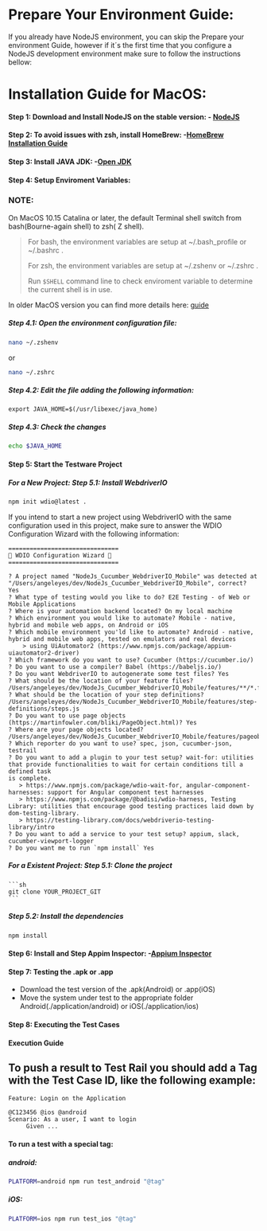 # Prepare Your Environment Guide:

If you already have NodeJS environment, you can skip the Prepare your environment Guide,
however if it´s the first time that you configure a NodeJS development environment make sure to follow the instructions bellow:


# Installation Guide for MacOS:

#### Step 1: Download and Install NodeJS on the stable version: - [NodeJS](https://nodejs.org/en/download)

#### Step 2: To avoid issues with zsh, install HomeBrew: -[HomeBrew Installation Guide](http://docs.brew.sh/Installation)

#### Step 3: Install JAVA JDK: -[Open JDK](https://www.oracle.com/in/java/technologies/downloads/)

#### Step 4: Setup Enviroment Variables:

### NOTE:

On MacOS 10.15 Catalina or later, the default Terminal shell switch from bash(Bourne-again shell) to zsh( Z shell).

> For bash, the environment variables are setup at ~/.bash_profile or ~/.bashrc .
> 
> For zsh, the environment variables are setup at ~/.zshenv or ~/.zshrc .
> 
> Run `$SHELL` command line to check enviroment variable to determine the current shell is in use.


In older MacOS version you can find more details here: [guide](https://mkyong.com/java/how-to-set-java-home-environment-variable-on-mac-os-x)

##### Step 4.1: Open the environment configuration file:

```sh
nano ~/.zshenv 
```
or 
```sh
nano ~/.zshrc
```
##### Step 4.2: Edit the file adding the following information:

`export JAVA_HOME=$(/usr/libexec/java_home)`

##### Step 4.3: Check the changes

```sh
echo $JAVA_HOME
```

#### Step 5: Start the Testware Project

##### For a New Project:  Step 5.1: Install WebdriverIO

```sh
npm init wdio@latest .
```

If you intend to start a new project using WebdriverIO with the same configuration used in this project, make sure to answer the WDIO Configuration Wizard with the following information:

	===============================
	🤖 WDIO Configuration Wizard 🧙
	===============================
	
	? A project named "NodeJs_Cucumber_WebdriverIO_Mobile" was detected at "/Users/angeleyes/dev/NodeJs_Cucumber_WebdriverIO_Mobile", correct? Yes
	? What type of testing would you like to do? E2E Testing - of Web or Mobile Applications
	? Where is your automation backend located? On my local machine
	? Which environment you would like to automate? Mobile - native, hybrid and mobile web apps, on Android or iOS
	? Which mobile environment you'ld like to automate? Android - native, hybrid and mobile web apps, tested on emulators and real devices
	    > using UiAutomator2 (https://www.npmjs.com/package/appium-uiautomator2-driver)
	? Which framework do you want to use? Cucumber (https://cucumber.io/)
	? Do you want to use a compiler? Babel (https://babeljs.io/)
	? Do you want WebdriverIO to autogenerate some test files? Yes
	? What should be the location of your feature files? /Users/angeleyes/dev/NodeJs_Cucumber_WebdriverIO_Mobile/features/**/*.feature
	? What should be the location of your step definitions? /Users/angeleyes/dev/NodeJs_Cucumber_WebdriverIO_Mobile/features/step-definitions/steps.js
	? Do you want to use page objects (https://martinfowler.com/bliki/PageObject.html)? Yes
	? Where are your page objects located? /Users/angeleyes/dev/NodeJs_Cucumber_WebdriverIO_Mobile/features/pageobjects/**/*.js
	? Which reporter do you want to use? spec, json, cucumber-json, testrail
	? Do you want to add a plugin to your test setup? wait-for: utilities that provide functionalities to wait for certain conditions till a defined task 
	is complete.
	   > https://www.npmjs.com/package/wdio-wait-for, angular-component-harnesses: support for Angular component test harnesses
	   > https://www.npmjs.com/package/@badisi/wdio-harness, Testing Library: utilities that encourage good testing practices laid down by 
	dom-testing-library.
	   > https://testing-library.com/docs/webdriverio-testing-library/intro
	? Do you want to add a service to your test setup? appium, slack, cucumber-viewport-logger
	? Do you want me to run `npm install` Yes

##### For a Existent Project: Step 5.1: Clone the project

    ```sh
	git clone YOUR_PROJECT_GIT
    ```

##### Step 5.2: Install the dependencies

```sh
npm install
```

#### Step 6: Install and Step Appim Inspector: -[Appium Inspector](https://github.com/appium/appium-inspector)

#### Step 7: Testing the .apk or .app

- Download the test version of the .apk(Android) or .app(iOS)
- Move the system under test to the appropriate folder Android(./application/android) or iOS(./application/ios) 

#### Step 8: Executing the Test Cases

#### Execution Guide

## To push a result to Test Rail you should add a Tag with the Test Case ID, like the following example:

	Feature: Login on the Application
	
	@C123456 @ios @android
	Scenario: As a user, I want to login
	     Given ... 


#### To run a test with a special tag:

##### android:

```bash
PLATFORM=android npm run test_android "@tag"
   ```
##### iOS:

```bash
PLATFORM=ios npm run test_ios "@tag"
```
